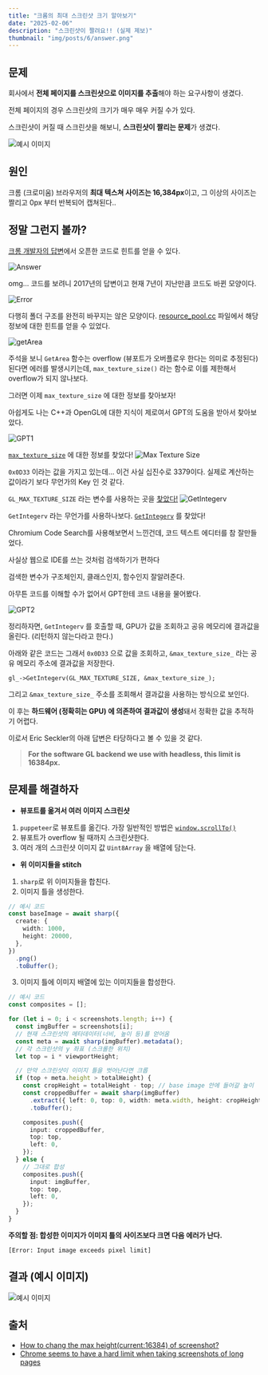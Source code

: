 ```yaml
---
title: "크롬의 최대 스크린샷 크기 알아보기"
date: "2025-02-06"
description: "스크린샷이 짤려요!! (실제 제보)"
thumbnail: "img/posts/6/answer.png"
---
```


## 문제

회사에서 **전체 페이지를 스크린샷으로 이미지를 추출**해야 하는 요구사항이 생겼다.

전체 페이지의 경우 스크린샷의 크기가 매우 매우 커질 수가 있다.

스크린샷이 커질 때 스크린샷을 해보니, **스크린샷이 짤리는 문제**가 생겼다.

![예시 이미지](/img/posts/6/puppeteer-sharp-before.png)

## 원인

크롬 (크로미움) 브라우저의 **최대 텍스쳐 사이즈는 16,384px**이고, 그 이상의 사이즈는 짤리고 0px 부터 반복되어 캡쳐된다..

## 정말 그런지 볼까?

[크롬 개발자의 답변](https://groups.google.com/a/chromium.org/g/headless-dev/c/DqaAEXyzvR0/m/P9zmTLMvDQAJ)에서 오픈한 코드로 힌트를 얻을 수 있다.

![Answer](/img/posts/6/answer.png)

omg... 코드를 보려니 2017년의 답변이고 현재 7년이 지난만큼 코드도 바뀐 모양이다.

![Error](/img/posts/6/error.png)

다행히 폴더 구조를 완전히 바꾸지는 않은 모양이다. [resource_pool.cc](https://source.chromium.org/chromium/chromium/src/+/main:cc/resources/resource_pool.cc;l=90-94) 파일에서 해당 정보에 대한 힌트를 얻을 수 있었다.

![getArea](/img/posts/6/getArea.png)

주석을 보니 `GetArea` 함수는 overflow (뷰포트가 오버플로우 한다는 의미로 추정된다) 된다면 에러를 발생시키는데, `max_texture_size()` 라는 함수로 이를 제한해서 overflow가 되지 않나보다.

그러면 이제 `max_texture_size` 에 대한 정보를 찾아보자!

아쉽게도 나는 C++과 OpenGL에 대한 지식이 제로여서 GPT의 도움을 받아서 찾아보았다.

![GPT1](/img/posts/6/gpt1.png)

[`max_texture_size`](https://source.chromium.org/chromium/chromium/src/+/main:third_party/khronos/GLES2/gl2.h;l=183;drc=2176b043b513af28108c91e30d38d0ed1f0dd777;bpv=0;bpt=1) 에 대한 정보를 찾았다!
![Max Texture Size](/img/posts/6/max_texture_size.png)

`0x0D33` 이라는 값을 가지고 있는데… 이건 사실 십진수로 3379이다.
실제로 계산하는 값이라기 보다 무언가의 Key 인 것 같다.

`GL_MAX_TEXTURE_SIZE` 라는 변수를 사용하는 곳을 [찾았다!](https://source.chromium.org/chromium/chromium/src/+/main:third_party/blink/renderer/platform/graphics/gpu/drawing_buffer.cc;l=909;drc=2176b043b513af28108c91e30d38d0ed1f0dd777;bpv=1;bpt=1)
![GetIntegerv](/img/posts/6/GetIntegerv.png)

`GetIntegerv` 라는 무언가를 사용하나보다.
[`GetIntegerv`](https://source.chromium.org/chromium/chromium/src/+/main:gpu/command_buffer/common/gles2_cmd_format_autogen.h;l=4696-4732;drc=2176b043b513af28108c91e30d38d0ed1f0dd777?q=GetIntegerv&ss=chromium%2Fchromium%2Fsrc) 를 찾았다!

Chromium Code Search를 사용해보면서 느낀건데, 코드 텍스트 에디터를 참 잘만들었다.

사실상 웹으로 IDE를 쓰는 것처럼 검색하기가 편하다

검색한 변수가 구조체인지, 클래스인지, 함수인지 잘알려준다.

아무튼 코드를 이해할 수가 없어서 GPT한테 코드 내용을 물어봤다.

![GPT2](/img/posts/6/gpt2.png)

정리하자면, `GetIntegerv` 를 호출할 때, GPU가 값을 조회하고 공유 메모리에 결과값을 올린다. (리턴하지 않는다라고 한다.)

아래와 같은 코드는 그래서 `0x0D33` 으로 값을 조회하고, `&max_texture_size_` 라는 공유 메모리 주소에 결과값을 저장한다.

```
gl_->GetIntegerv(GL_MAX_TEXTURE_SIZE, &max_texture_size_);
```

그리고 `&max_texture_size_` 주소를 조회해서 결과값을 사용하는 방식으로 보인다.

이 후는 **하드웨어 (정확히는 GPU) 에 의존하여 결과값이 생성**돼서 정확한 값을 추적하기 어렵다.

이로서 Eric Seckler의 아래 답변은 타당하다고 볼 수 있을 것 같다.

> **For the software GL backend we use with headless, this limit is 16384px.**

## 문제를 해결하자

- **뷰포트를 옮겨서 여러 이미지 스크린샷**

1.  `puppeteer`로 뷰포트를 옮긴다. 가장 일반적인 방법은 [`window.scrollTo()`](https://developer.mozilla.org/en-US/docs/Web/API/Window/scrollTo)
2.  뷰포트가 overflow 될 때까지 스크린샷한다.
3.  여러 개의 스크린샷 이미지 값 `Uint8Array` 을 배열에 담는다.

- **위 이미지들을 stitch**

1.  `sharp`로 위 이미지들을 합친다.
2.  이미지 틀을 생성한다.

```typescript
// 예시 코드
const baseImage = await sharp({
  create: {
    width: 1000,
    height: 20000,
  },
})
  .png()
  .toBuffer();
```

3. 이미지 틀에 이미지 배열에 있는 이미지들을 합성한다.

```typescript
// 예시 코드
const composites = [];

for (let i = 0; i < screenshots.length; i++) {
  const imgBuffer = screenshots[i];
  // 현재 스크린샷의 메타데이터(너비, 높이 등)를 얻어옴
  const meta = await sharp(imgBuffer).metadata();
  // 각 스크린샷의 y 좌표 (스크롤한 위치)
  let top = i * viewportHeight;

  // 만약 스크린샷이 이미지 틀을 벗어난다면 크롭
  if (top + meta.height > totalHeight) {
    const cropHeight = totalHeight - top; // base image 안에 들어갈 높이
    const croppedBuffer = await sharp(imgBuffer)
      .extract({ left: 0, top: 0, width: meta.width, height: cropHeight })
      .toBuffer();

    composites.push({
      input: croppedBuffer,
      top: top,
      left: 0,
    });
  } else {
    // 그대로 합성
    composites.push({
      input: imgBuffer,
      top: top,
      left: 0,
    });
  }
}
```

**주의할 점: 합성한 이미지가 이미지 틀의 사이즈보다 크면 다음 에러가 난다.**

```
[Error: Input image exceeds pixel limit]
```

## 결과 (예시 이미지)

![예시 이미지](/img/posts/6/puppeteer-sharp.png)

## 출처

- [How to chang the max height(current:16384) of screenshot?](https://groups.google.com/a/chromium.org/g/headless-dev/c/DqaAEXyzvR0/m/P9zmTLMvDQAJ)
- [Chrome seems to have a hard limit when taking screenshots of long pages](https://github.com/puppeteer/puppeteer/issues/359#issuecomment-2368972570)
